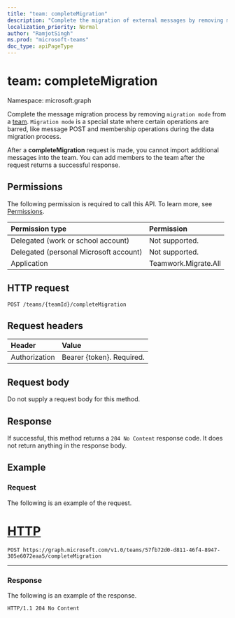 ```yaml
---
title: "team: completeMigration"
description: "Complete the migration of external messages by removing migration mode from a team."
localization_priority: Normal
author: "RamjotSingh"
ms.prod: "microsoft-teams"
doc_type: apiPageType
---
```


# team: completeMigration

Namespace: microsoft.graph

Complete the message migration process by removing `migration mode` from a [team](../resources/team.md). `Migration mode` is a special state where certain operations are barred, like message POST and membership operations during the data migration process.

After a **completeMigration** request is made, you cannot import additional messages into the team. You can add members to the team after the request returns a successful response.

## Permissions

The following permission is required to call this API. To learn more, see [Permissions](/graph/permissions-reference).

|Permission type      | Permission  |
|:--------------------|:---------------------------------------------------------|
| Delegated (work or school account)  | Not supported.|
| Delegated (personal Microsoft account) | Not supported. |
|Application | Teamwork.Migrate.All|

## HTTP request
<!-- { "blockType": "ignored" } -->
```http
POST /teams/{teamId}/completeMigration
```

## Request headers

| Header       | Value |
|:---------------|:--------|
| Authorization  | Bearer {token}. Required.  |

## Request body

Do not supply a request body for this method.

## Response

If successful, this method returns a `204 No Content` response code. It does not return anything in the response body.

## Example

### Request

The following is an example of the request.
<!-- markdownlint-disable MD025 -->
<!-- markdownlint-disable MD022 -->


# [HTTP](#tab/http)
<!-- {
  "blockType": "request",
  "name": "completeMigration_team"
}-->

```http
POST https://graph.microsoft.com/v1.0/teams/57fb72d0-d811-46f4-8947-305e6072eaa5/completeMigration
```

---

<!-- markdownlint-disable MD001 -->
<!-- markdownlint-disable MD024 -->
### Response

The following is an example of the response.
<!-- {
  "blockType": "response",
  "truncated": true
} -->

```http
HTTP/1.1 204 No Content
```

<!-- uuid: d945a9a4-0e5b-11eb-adc1-0242ac120002
2020-10-14 20:22:11 UTC -->
<!--
{
  "type": "#page.annotation",
  "description": "completeMigration_ team",
  "keywords": "",
  "section": "documentation",
  "tocPath": "",
  "suppressions": [
  ]
}
-->
